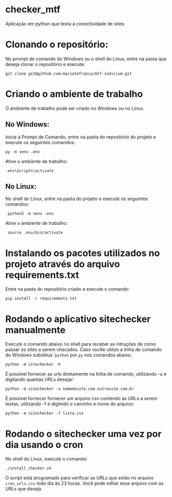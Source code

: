 # checker_mtf
Aplicação em python que testa a conectividade de sites.


# Clonando o repositório:
  No prompt de comando do Windows ou o shell do Linux, entre na pasta que deseja clonar o repositório e execute:
 ```
 git clone git@github.com:mariatefranca/mtf-indicium.git
 ```

# Criando o ambiente de trabalho
  O ambiente de trabalho pode ser criado no Windows ou no Linux. 
## No Windows:
  Inicie a Prompt de Comando, entre na pasta do repositório do projeto e execute os seguintes comandos:
```
py -m venv .env
```
  Ative o ambiente de trabalho:
```
.env\Scripts\activate
```
## No Linux:
  No shell do Linux, entre na pasta do projeto e execute os seguintes comandos:
```
 python3 -m venv .env
```
  Ative o ambiente de trabalho:
```
 source .env/bin/activate
```

# Instalando os pacotes utilizados no projeto através do arquivo requirements.txt
  Entre na pasta do repositório criado e execute o comando:
  ```
  pip install -r requirements.txt
  ```

# Rodando o aplicativo sitechecker manualmente
  Execute o comando abaixo no shell para receber as intruções de como passar os sites a serem checados. Caso voc6e utilize a linha de comando do Windows substitua '`python` por `py` nos comandos abaixo.
  ```
  python -m sitechecker -h
  ```
  É possivel fornecer as urls diretamente na linha de comando, utilizando -u e digitando quantas URLs desejar:

```
python -m sitechecker -u nomedosite.com outrosite.com.br
```
 
  É possível fornecer fornecer um arquivo csv contendo as URLs a serem testas, utilizando -f e digitndo o caminho e nome do arquivo:
 
```
python -m sitechecker -f lista.csv
```
 
 # Rodando o sitechecker uma vez por dia usando o cron
 
  No shell do Linux, execute o comando:
```
./install_checker.sh
```

  O script está programado para verificar as URLs que estão no arquivo `cron_urls.csv` todo dia às 23 horas. Você pode editar esse arquivo com as URLs que deseja.

